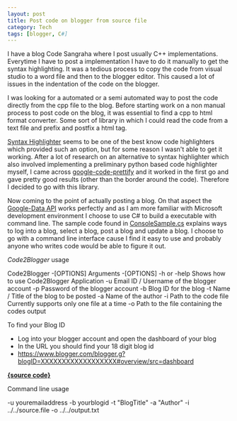```yaml
---
layout: post
title: Post code on blogger from source file
category: Tech
tags: [blogger, C#]
---
```


I have a blog Code Sangraha where I post usually C++ implementations. Everytime I have to post a implementation I have to do it manually to get the syntax highlighting. It was a tedious process to  copy the code from visual studio to a word file and then to the blogger editor. This caused a lot of issues in the indentation of the code on the blogger.

I was looking for a automated or a semi automated way to post the code directly from the cpp file to the blog. Before starting work on a non manual process to post code on the blog, it was essential to find a cpp to html format converter. Some sort of library in which I could read the code from a text file and prefix and postfix a html tag.

[Syntax Highlighter](http://alexgorbatchev.com/SyntaxHighlighter/) seems to be one of the best know code highlighters which provided such an option, but for some reason I wasn't able to get it working. After a lot of research on an alternative to syntax highlighter which also involved implementing a preliminary python based code highlighter myself, I came across [google-code-prettify](https://code.google.com/p/google-code-prettify/) and it worked in the first go and gave pretty good results (other than the border around the code). Therefore I decided to go with this library.

Now coming to the point of actually posting a blog. On that aspect the [Google-Data API](https://code.google.com/p/google-gdata/downloads/detail?name=Google_Data_API_Setup_2.2.0.0.msi) works perfectly and as I am more familiar with Microsoft development environment I choose to use C# to build a executable with command line. The sample code found in [ConsoleSample.cs](https://google-gdata.googlecode.com/svn/trunk/clients/cs/samples/blogger/ConsoleSample.cs) explains ways to log into a blog, select a blog, post a blog and update a blog. I choose to go with a command line interface cause I find it easy to use and probably anyone who writes code would be able to figure it out.

_Code2Blogger_ usage

Code2Blogger -[OPTIONS] Arguments
-[OPTIONS]
-h or -help          Shows how to use Code2Blogger Application
-u                         Email ID / Username of the blogger account
-p                         Password of the blogger account
-b                         Blog ID for the blog
-t                          Name / Title of the blog to be posted
-a                         Name of the author
-i                          Path to the code file
Currently supports only one file at a time
-o                         Path to the file containing the codes output

To find your Blog ID
- Log into your blogger account and open the dashboard of your blog
- In the URL you should find your 18 digit blog id
- https://www.blogger.com/blogger.g?blogID=XXXXXXXXXXXXXXXXXX#overview/src=dashboard

[**{source code}**](https://bitbucket.org/akshay_chavan/code2blogger/src)

Command line usage

-u    youremailaddress    -b    yourblogid    -t    "BlogTitle"    -a    "Author"    -i    ../../source.file    -o    ../../output.txt
